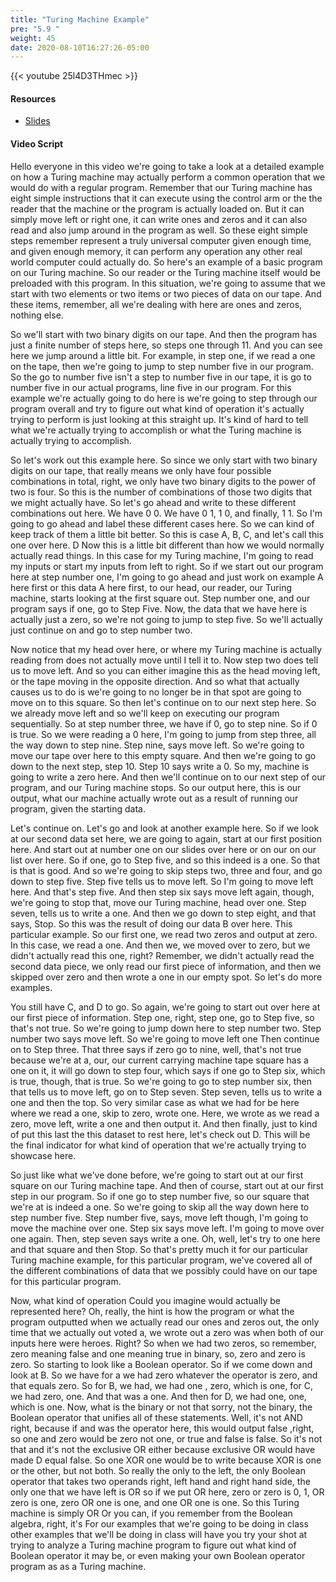 ```yaml
---
title: "Turing Machine Example"
pre: "5.9 "
weight: 45
date: 2020-08-10T16:27:26-05:00
---
```


{{< youtube 25l4D3THmec >}}

#### Resources

* [Slides](slides/5-UniversalComputers.pdf)

#### Video Script

Hello everyone in this video we're going to take a look at a detailed example on how a Turing machine may actually perform a common operation that we would do with a regular program. Remember that our Turing machine has eight simple instructions that it can execute using the control arm or the the reader that the machine or the program is actually loaded on. But it can simply move left or right one, it can write ones and zeros and it can also read and also jump around in the program as well. So these eight simple steps remember represent a truly universal computer given enough time, and given enough memory, it can perform any operation any other real world computer could actually do. So here's an example of a basic program on our Turing machine. So our reader or the Turing machine itself would be preloaded with this program. In this situation, we're going to assume that we start with two elements or two items or two pieces of data on our tape. And these items, remember, all we're dealing with here are ones and zeros, nothing else. 

So we'll start with two binary digits on our tape. And then the program has just a finite number of steps here, so steps one through 11. And you can see here we jump around a little bit. For example, in step one, if we read a one on the tape, then we're going to jump to step number five in our program. So the go to number five isn't a step to number five in our tape, it is go to number five in our actual programs, line five in our program. For this example we're actually going to do here is we're going to step through our program overall and try to figure out what kind of operation it's actually trying to perform is just looking at this straight up. It's kind of hard to tell what we're actually trying to accomplish or what the Turing machine is actually trying to accomplish. 

So let's work out this example here. So since we only start with two binary digits on our tape, that really means we only have four possible combinations in total, right, we only have two binary digits to the power of two is four. So this is the number of combinations of those two digits that we might actually have. So let's go ahead and write to these different combinations out here. We have 0 0. We have 0 1, 1 0, and finally, 1 1. So I'm going to go ahead and label these different cases here. So we can kind of keep track of them a little bit better. So this is case A, B, C, and let's call this one over here. D Now this is a little bit different than how we would normally actually read things. In this case for my Turing machine, I'm going to read my inputs or start my inputs from left to right. So if we start out our program here at step number one, I'm going to go ahead and just work on example A here first or this data A here first, to our head, our reader, our Turing machine, starts looking at the first square out. Step number one, and our program says if one, go to Step Five. Now, the data that we have here is actually just a zero, so we're not going to jump to step five. So we'll actually just continue on and go to step number two. 

Now notice that my head over here, or where my Turing machine is actually reading from does not actually move until I tell it to. Now step two does tell us to move left. And so you can either imagine this as the head moving left, or the tape moving in the opposite direction. And so what that actually causes us to do is we're going to no longer be in that spot are going to move on to this square. So then let's continue on to our next step here. So we already move left and so we'll keep on executing our program sequentially. So at step number three, we have if 0, go to step nine. So if 0 is true. So we were reading a 0 here, I'm going to jump from step three, all the way down to step nine. Step nine, says move left. So we're going to move our tape over here to this empty square. And then we're going to go down to the next step, step 10. Step 10 says write a 0. So my, machine is going to write a zero here. And then we'll continue on to our next step of our program, and our Turing machine stops. So our output here, this is our output, what our machine actually wrote out as a result of running our program, given the starting data. 

Let's continue on. Let's go and look at another example here. So if we look at our second data set here, we are going to again, start at our first position here. And start out at number one on our slides over here or on our on our list over here. So if one, go to Step five, and so this indeed is a one. So that is that is good. And so we're going to skip steps two, three and four, and go down to step five. Step five tells us to move left. So I'm going to move left here. And that's step five. And then step six says move left again, though, we're going to stop that, move our Turing machine, head over one. Step seven, tells us to write a one. And then we go down to step eight, and that says, Stop. So this was the result of doing our data B over here. This particular example. So our first one, we read two zeros and output at zero. In this case, we read a one. And then we, we moved over to zero, but we didn't actually read this one, right? Remember, we didn't actually read the second data piece, we only read our first piece of information, and then we skipped over zero and then wrote a one in our empty spot. So let's do more examples. 

You still have C, and D to go. So again, we're going to start out over here at our first piece of information. Step one, right, step one, go to Step five, so that's not true. So we're going to jump down here to step number two. Step number two says move left. So we're going to move left one Then continue on to Step three. That three says if zero go to nine, well, that's not true because we're at a, our, our current carrying machine tape square has a one on it, it will go down to step four, which says if one go to Step six, which is true, though, that is true. So we're going to go to step number six, then that tells us to move left, go on to Step seven. Step seven, tells us to write a one and then the top. So very similar case as what we had for be here where we read a one, skip to zero, wrote one. Here, we wrote as we read a zero, move left, write a one and then output it. And then finally, just to kind of put this last the this dataset to rest here, let's check out D. This will be the final indicator for what kind of operation that we're actually trying to showcase here. 

So just like what we've done before, we're going to start out at our first square on our Turing machine tape. And then of course, start out at our first step in our program. So if one go to step number five, so our square that we're at is indeed a one. So we're going to skip all the way down here to step number five. Step number five, says, move left though, I'm going to move the machine over one. Step six says move left. I'm going to move over one again. Then, step seven says write a one. Oh, well, let's try to one here and that square and then Stop. So that's pretty much it for our particular Turing machine example, for this particular program, we've covered all of the different combinations of data that we possibly could have on our tape for this particular program. 

Now, what kind of operation Could you imagine would actually be represented here? Oh, really, the hint is how the program or what the program outputted when we actually read our ones and zeros out, the only time that we actually out voted a, we wrote out a zero was when both of our inputs here were heroes. Right? So when we had two zeros, so remember, zero meaning false and one meaning true in binary, so, zero and zero is zero. So starting to look like a Boolean operator. So if we come down and look at B. So we have for a we had zero whatever the operator is zero, and that equals zero. So for B, we had, we had one , zero, which is one, for C, we had zero, one. And that was a one. And then for D, we had one, one, which is one. Now, what is the binary or not that sorry, not the binary, the Boolean operator that unifies all of these statements. Well, it's not AND right, because if and was the operator here, this would output false ,right, so one and zero would be zero not one, or true and false is false. So it's not that and it's not the exclusive OR either because exclusive OR would have made D equal false. So one XOR one would be to write because XOR is one or the other, but not both. So really the only to the left, the only Boolean operator that takes two operands right, left hand and right hand side, the only one that we have left is OR so if we put OR here, zero or zero is 0, 1, OR zero is one, zero OR one is one, and one OR one is one. So this Turing machine is simply OR Or you can, if you remember from the Boolean algebra, right, it's For our examples that we're going to be doing in class other examples that we'll be doing in class will have you try your shot at trying to analyze a Turing machine program to figure out what kind of Boolean operator it may be, or even making your own Boolean operator program as as a Turing machine.